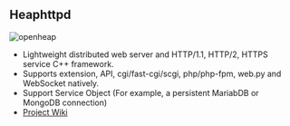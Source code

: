 ## Heaphttpd
![openheap](https://raw.githubusercontent.com/uplusware/heaphttpd/master/doc/heaphttpd.png)

* Lightweight distributed web server and HTTP/1.1, HTTP/2, HTTPS service C++ framework.
* Supports extension, API, cgi/fast-cgi/scgi, php/php-fpm, web.py and WebSocket natively.
* Support Service Object (For example, a persistent MariabDB or MongoDB connection)
* [Project Wiki](https://github.com/uplusware/heaphttpd/wiki/)
